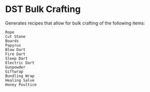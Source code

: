 # DST Bulk Crafting

Generates recipes that allow for bulk crafting of the following items:

    Rope
    Cut Stone
    Boards
    Papyrus
    Blow Dart
    Fire Dart
    Sleep Dart
    Electric Dart
    Gunpowder
    Giftwrap
    Bundling Wrap
	Healing Salve
	Honey Poultice